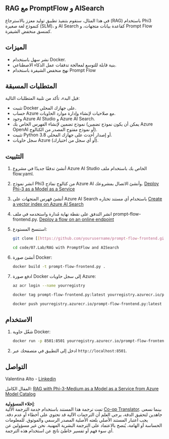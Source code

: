 <!--
CO_OP_TRANSLATOR_METADATA:
{
  "original_hash": "8ec74e4a49934dad78bc52dcb898359c",
  "translation_date": "2025-05-07T10:14:28+00:00",
  "source_file": "code/07.Lab/RAG_with_PromptFlow_and_AISearch/README.md",
  "language_code": "ar"
}
-->
## RAG مع PromptFlow و AISearch

في هذا المثال، سنقوم بتنفيذ تطبيق توليد معزز بالاسترجاع (RAG) باستخدام Phi3 كنموذج لغة صغيرة (SLM)، و AI Search كقاعدة بيانات متجهات، و Prompt Flow كمنسق منخفض الشيفرة.

## الميزات

- نشر سهل باستخدام Docker.
- بنية قابلة للتوسع لمعالجة تدفقات عمل الذكاء الاصطناعي.
- نهج منخفض الشيفرة باستخدام Prompt Flow

## المتطلبات المسبقة

قبل البدء، تأكد من تلبية المتطلبات التالية:

- تثبيت Docker على جهازك المحلي.
- حساب Azure مع صلاحيات لإنشاء وإدارة موارد الحاويات.
- وجود Azure AI Studio و Azure AI Search.
- نموذج تضمين لإنشاء الفهرس الخاص بك (يمكن أن يكون نموذج تضمين Azure OpenAI أو نموذج مفتوح المصدر من الكتالوج).
- تثبيت Python 3.8 أو إصدار أحدث على جهازك المحلي.
- سجل حاويات Azure (أو أي سجل من اختيارك).

## التثبيت

1. أنشئ تدفقًا جديدًا في مشروع Azure AI Studio الخاص بك باستخدام ملف flow.yaml.
2. انشر نموذج Phi3 من كتالوج نماذج Azure AI وأنشئ الاتصال بمشروعك. [Deploy Phi-3 as a Model as a Service](https://learn.microsoft.com/azure/machine-learning/how-to-deploy-models-phi-3?view=azureml-api-2&tabs=phi-3-mini)
3. أنشئ فهرس المتجهات على Azure AI Search باستخدام أي مستند تختاره [Create a vector index on Azure AI Search](https://learn.microsoft.com/azure/search/search-how-to-create-search-index?tabs=portal)
4. انشر التدفق على نقطة نهاية مُدارة واستخدمه في ملف prompt-flow-frontend.py. [Deploy a flow on an online endpoint](https://learn.microsoft.com/azure/ai-studio/how-to/flow-deploy)
5. استنسخ المستودع:

    ```sh
    git clone [[https://github.com/yourusername/prompt-flow-frontend.git](https://github.com/microsoft/Phi-3CookBook.git)](https://github.com/microsoft/Phi-3CookBook.git)
    
    cd code/07.Lab/RAG with PromptFlow and AISearch
    ```

6. أنشئ صورة Docker:

    ```sh
    docker build -t prompt-flow-frontend.py .
    ```

7. ادفع صورة Docker إلى سجل حاويات Azure:

    ```sh
    az acr login --name yourregistry
    
    docker tag prompt-flow-frontend.py:latest yourregistry.azurecr.io/prompt-flow-frontend.py:latest
    
    docker push yourregistry.azurecr.io/prompt-flow-frontend.py:latest
    ```

## الاستخدام

1. شغّل حاوية Docker:

    ```sh
    docker run -p 8501:8501 yourregistry.azurecr.io/prompt-flow-frontend.py:latest
    ```

2. ادخل إلى التطبيق في متصفحك عبر `http://localhost:8501`.

## التواصل

Valentina Alto - [Linkedin](https://www.linkedin.com/in/valentina-alto-6a0590148/)

المقال الكامل: [RAG with Phi-3-Medium as a Model as a Service from Azure Model Catalog](https://medium.com/@valentinaalto/rag-with-phi-3-medium-as-a-model-as-a-service-from-azure-model-catalog-62e1411948f3)

**إخلاء المسؤولية**:  
تمت ترجمة هذا المستند باستخدام خدمة الترجمة الآلية [Co-op Translator](https://github.com/Azure/co-op-translator). بينما نسعى جاهدين لتحقيق الدقة، يرجى العلم أن الترجمات الآلية قد تحتوي على أخطاء أو عدم دقة. يجب اعتبار المستند الأصلي بلغته الأصلية المصدر الرسمي والموثوق. للمعلومات الحساسة أو الهامة، يُنصح بالاعتماد على الترجمة البشرية المهنية. نحن غير مسؤولين عن أي سوء فهم أو تفسير خاطئ ناتج عن استخدام هذه الترجمة.